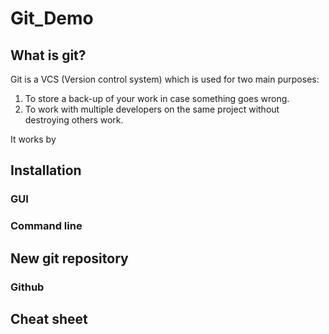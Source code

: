 # Git_Demo
## What is git?
Git is a VCS (Version control system) which is used for two main purposes:
1. To store a back-up of your work in case something goes wrong.
2. To work with multiple developers on the same project without destroying others work.

It works by

## Installation

### GUI
### Command line
## New git repository
### Github
## Cheat sheet
